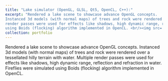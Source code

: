 ```yaml
---
title: "Lake simulator (OpenGL, GLSL, Qt5, OpenCL, C++):"
excerpt: "Rendered a lake scene to showcase advance OpenGL concepts.
Instanced 3d models (with normal maps) of trees and rock were rendered over a tessellated hilly terrain with water. Multiple
render passes were used for effects like shadows, high dynamic range, reflection and refraction in water. Fireflies were simulated
using Boids (flocking) algorithm implemented in OpenCL. <br/><img src='/images/500x300.png'>"
collection: portfolio
---
```


Rendered a lake scene to showcase advance OpenGL concepts.
Instanced 3d models (with normal maps) of trees and rock were rendered over a tessellated hilly terrain with water. Multiple
render passes were used for effects like shadows, high dynamic range, reflection and refraction in water. Fireflies were simulated
using Boids (flocking) algorithm implemented in OpenCL.